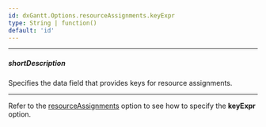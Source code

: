 ```yaml
---
id: dxGantt.Options.resourceAssignments.keyExpr
type: String | function()
default: 'id'
---
```

---
##### shortDescription
Specifies the data field that provides keys for resource assignments.

---

Refer to the [resourceAssignments](/api-reference/10%20UI%20Widgets/dxGantt/1%20Configuration/resourceAssignments '/Documentation/ApiReference/UI_Components/dxGantt/Configuration/resourceAssignments/') option to see how to specify the **keyExpr** option.